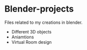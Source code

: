 # Blender-projects
Files related to my creations in blender.
- Different 3D objects
-  Aniamtions
-  Virtual Room design 
